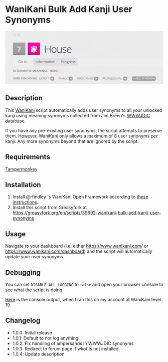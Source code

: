 # WaniKani Bulk Add Kanji User Synonyms

![House kanji with user synonyms automatically added](screenshots/house.png)

## Description

This [WaniKani](https://www.wanikani.com) script automatically adds user synonyms to all your unlocked kanji using meaning synonyms collected from Jim Breen's [WWWJDIC](http://nihongo.monash.edu/cgi-bin/wwwjdic) database.

If you have any pre-existing user synonyms, the script attempts to preserve them. However, WaniKani only allows a maximum of 8 user synonyms per kanji. Any more synonyms beyond that are ignored by the script.

## Requirements

[Tampermonkey](http://tampermonkey.net/)

## Installation

1. Install @rfindley 's WaniKani Open Framework according to [these instructions](https://github.com/rfindley/wanikani-open-framework#installation).
2. Install this script from Greasyfork at https://greasyfork.org/en/scripts/39692-wanikani-bulk-add-kanji-user-synonyms

## Usage

Navigate to your dashboard (i.e. either <https://www.wanikani.com/> or <https://www.wanikani.com/dashboard>) and the script will automatically update your user synonyms.

## Debugging

You can set `DISABLE_ALL_LOGGING` to `false` and open your browser console to see what the script is doing. 

[Here](https://github.com/normful/wanikani-bulk-add-kanji-user-synonyms/blob/master/output.txt) is the console output, when I ran this on my account at WaniKani level 19.

## Changelog

- 1.0.0: Initial release
- 1.0.1: Default to not log anything
- 1.0.2: Fix handling of ampersands in WWWJDIC synonyms
- 1.0.3: Redirect to forum page if wkof is not installed.
- 1.0.4: Update description
